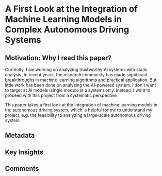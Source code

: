 # A First Look at the Integration of Machine Learning Models in Complex Autonomous Driving Systems


## Motivation: Why I read this paper?
Currently, I am working on analyzing trustworthy AI systems with static analysis. In recent years, the research community has made significant breakthroughs in machine learning algorithms and practical application. But little work has been done on analysing the AI-powered system. I don't want to target at AI models (single module in a system) only. Instead, I want to proceed with this project from a systematic perspective. 

This paper takes a first look at the integration of machine learning models in the autonomous driving system, which is helpful for me to understand my project, e.g. the feasibility to analyzing a large-scale autonomous driving system.

## Metadata

## Key Insights

## Comments